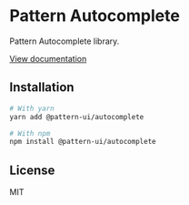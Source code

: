# Pattern Autocomplete

Pattern Autocomplete library.

[View documentation](https://pattern.icu/)

## Installation

```sh
# With yarn
yarn add @pattern-ui/autocomplete

# With npm
npm install @pattern-ui/autocomplete
```

## License

MIT
